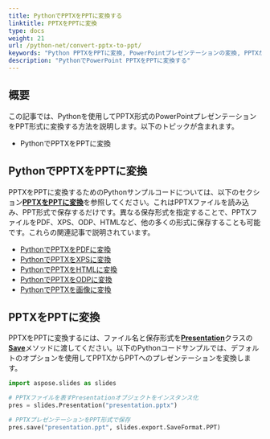 ```yaml
---
title: PythonでPPTXをPPTに変換する
linktitle: PPTXをPPTに変換
type: docs
weight: 21
url: /python-net/convert-pptx-to-ppt/
keywords: "Python PPTXをPPTに変換, PowerPointプレゼンテーションの変換, PPTXからPPT, Python, Aspose.Slides"
description: "PythonでPowerPoint PPTXをPPTに変換する"
---
```


## **概要**

この記事では、Pythonを使用してPPTX形式のPowerPointプレゼンテーションをPPT形式に変換する方法を説明します。以下のトピックが含まれます。

- PythonでPPTXをPPTに変換

## **PythonでPPTXをPPTに変換**

PPTXをPPTに変換するためのPythonサンプルコードについては、以下のセクション[**PPTXをPPTに変換**](#convert-pptx-to-ppt)を参照してください。これはPPTXファイルを読み込み、PPT形式で保存するだけです。異なる保存形式を指定することで、PPTXファイルをPDF、XPS、ODP、HTMLなど、他の多くの形式に保存することも可能です。これらの関連記事で説明されています。

- [PythonでPPTXをPDFに変換](https://docs.aspose.com/slides/python-net/convert-powerpoint-to-pdf/)
- [PythonでPPTXをXPSに変換](https://docs.aspose.com/slides/python-net/convert-powerpoint-to-xps/)
- [PythonでPPTXをHTMLに変換](https://docs.aspose.com/slides/python-net/convert-powerpoint-to-html/)
- [PythonでPPTXをODPに変換](https://docs.aspose.com/slides/python-net/save-presentation/)
- [PythonでPPTXを画像に変換](https://docs.aspose.com/slides/python-net/convert-powerpoint-to-png/)

## **PPTXをPPTに変換**
PPTXをPPTに変換するには、ファイル名と保存形式を[**Presentation**](https://reference.aspose.com/slides/python-net/aspose.slides/presentation/)クラスの[**Save**](https://reference.aspose.com/slides/python-net/aspose.slides/presentation/)メソッドに渡してください。以下のPythonコードサンプルでは、デフォルトのオプションを使用してPPTXからPPTへのプレゼンテーションを変換します。

```py
import aspose.slides as slides

# PPTXファイルを表すPresentationオブジェクトをインスタンス化
pres = slides.Presentation("presentation.pptx")

# PPTXプレゼンテーションをPPT形式で保存
pres.save("presentation.ppt", slides.export.SaveFormat.PPT)
```